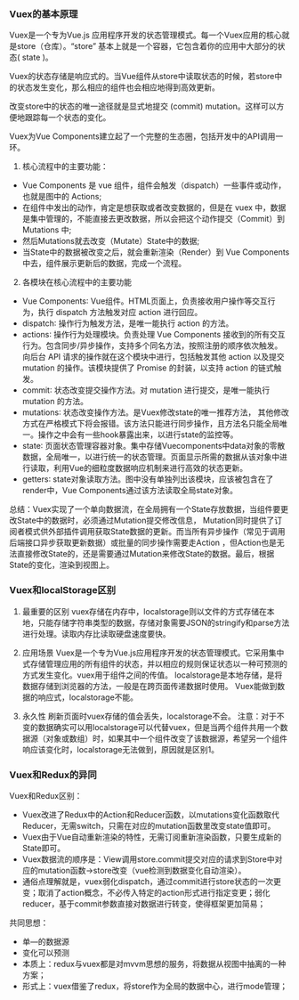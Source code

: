 ### Vuex的基本原理
Vuex是一个专为Vue.js 应用程序开发的状态管理模式。每一个Vuex应用的核心就是store（仓库）。“store” 基本上就是一个容器，它包含着你的应用中大部分的状态( state )。

Vuex的状态存储是响应式的。当Vue组件从store中读取状态的时候，若store中的状态发生变化，那么相应的组件也会相应地得到高效更新。

改变store中的状态的唯一途径就是显式地提交 (commit) mutation。这样可以方便地跟踪每一个状态的变化。

Vuex为Vue Components建立起了一个完整的生态圈，包括开发中的API调用一环。

1. 核心流程中的主要功能： 
- Vue Components 是 vue 组件，组件会触发（dispatch）一些事件或动作，也就是图中的 Actions;
- 在组件中发出的动作，肯定是想获取或者改变数据的，但是在 vuex 中，数据是集中管理的，不能直接去更改数据，所以会把这个动作提交（Commit）到 Mutations 中;
- 然后Mutations就去改变（Mutate）State中的数据; 
- 当State中的数据被改变之后，就会重新渲染（Render）到 Vue Components 中去，组件展示更新后的数据，完成一个流程。

2. 各模块在核心流程中的主要功能
- Vue Components∶ Vue组件。HTML页面上，负责接收用户操作等交互行为，执行 dispatch 方法触发对应 action 进行回应。 
- dispatch∶ 操作行为触发方法，是唯一能执行 action 的方法。 
- actions∶ 操作行为处理模块。负责处理 Vue Components 接收到的所有交互行为。包含同步/异步操作，支持多个同名方法，按照注册的顺序依次触发。向后台 API 请求的操作就在这个模块中进行，包括触发其他 action 以及提交 mutation 的操作。该模块提供了 Promise 的封装，以支持 action 的链式触发。
- commit∶ 状态改变提交操作方法。对 mutation 进行提交，是唯一能执行 mutation 的方法。
- mutations∶ 状态改变操作方法。是Vuex修改state的唯一推荐方法， 其他修改方式在严格模式下将会报错。该方法只能进行同步操作，且方法名只能全局唯一。操作之中会有一些hook暴露出来，以进行state的监控等。 
- state∶ 页面状态管理容器对象。集中存储Vuecomponents中data对象的零散数据，全局唯一，以进行统一的状态管理。页面显示所需的数据从该对象中进行读取，利用Vue的细粒度数据响应机制来进行高效的状态更新。 
- getters∶ state对象读取方法。图中没有单独列出该模块，应该被包含在了render中，Vue Components通过该方法读取全局state对象。

总结：Vuex实现了一个单向数据流，在全局拥有一个State存放数据，当组件要更改State中的数据时，必须通过Mutation提交修改信息， Mutation同时提供了订阅者模式供外部插件调用获取State数据的更新。而当所有异步操作（常见于调用后端接口异步获取更新数据）或批量的同步操作需要走Action ，但Action也是无法直接修改State的，还是需要通过Mutation来修改State的数据。最后，根据State的变化，渲染到视图上。

### Vuex和localStorage区别
1. 最重要的区别
vuex存储在内存中，localstorage则以文件的方式存储在本地，只能存储字符串类型的数据，存储对象需要JSON的stringify和parse方法进行处理。读取内存比读取硬盘速度要快。

2. 应用场景
Vuex是一个专为Vue.js应用程序开发的状态管理模式。它采用集中式存储管理应用的所有组件的状态，并以相应的规则保证状态以一种可预测的方式发生变化。vuex用于组件之间的传值。
localstorage是本地存储，是将数据存储到浏览器的方法，一般是在跨页面传递数据时使用。
Vuex能做到数据的响应式，localstorage不能。

3. 永久性
刷新页面时vuex存储的值会丢失，localstorage不会。
注意：对于不变的数据确实可以用localstorage可以代替vuex，但是当两个组件共用一个数据源（对象或数组）时，如果其中一个组件改变了该数据源，希望另一个组件响应该变化时，localstorage无法做到，原因就是区别1。

### Vuex和Redux的异同
Vuex和Redux区别：
- Vuex改进了Redux中的Action和Reducer函数，以mutations变化函数取代Reducer，无需switch，只需在对应的mutation函数里改变state值即可。
- Vuex由于Vue自动重新渲染的特性，无需订阅重新渲染函数，只要生成新的State即可。
- Vuex数据流的顺序是：View调用store.commit提交对应的请求到Store中对应的mutation函数->store改变（vue检测到数据变化自动渲染）。
- 通俗点理解就是，vuex弱化dispatch，通过commit进行store状态的一次更变；取消了action概念，不必传入特定的action形式进行指定变更；弱化reducer，基于commit参数直接对数据进行转变，使得框架更加简易；

共同思想：
- 单—的数据源
- 变化可以预测
- 本质上：redux与vuex都是对mvvm思想的服务，将数据从视图中抽离的一种方案；
- 形式上：vuex借鉴了redux，将store作为全局的数据中心，进行mode管理；